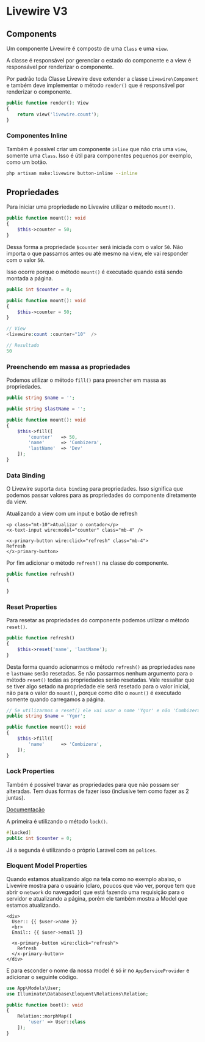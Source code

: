 # Livewire V3

## Components

Um componente Livewire é composto de uma `Class` e uma `view`.

A classe é responsável por gerenciar o estado do componente e a view é responsável por renderizar o componente.

Por padrão toda Classe Livewire deve extender a classe `Livewire\Component` e também deve implementar o método `render()` que é responsável por renderizar o componente.

```php
public function render(): View
{
    return view('livewire.count');
}
```

### Componentes Inline
Também é possível criar um componente `inline` que não cria uma `view`, somente uma `Class`. Isso é útil para componentes pequenos por exemplo, como um botão. 

```bash
php artisan make:livewire button-inline --inline
```

## Propriedades

Para iniciar uma propriedade no Livewire utilizar o método `mount()`.

```php
public function mount(): void
{
    $this->counter = 50;
}
```

Dessa forma a propriedade `$counter` será iniciada com o valor `50`. Não importa o que passamos antes ou até mesmo na view, ele vai responder com o valor `50`.

Isso ocorre porque o método `mount()` é executado quando está sendo montada a página.

```php
public int $counter = 0;

public function mount(): void
{
    $this->counter = 50;
}

// View
<livewire:count :counter="10"  />

// Resultado
50
```

### Preenchendo em massa as propriedades

Podemos utilizar o método `fill()` para preencher em massa as propriedades.

```php
public string $name = '';

public string $lastName = '';

public function mount(): void
{
    $this->fill([
        'counter'   => 50,
        'name'      => 'Combizera',
        'lastName'  => 'Dev'
    ]);
}
```

### Data Binding
 O Livewire suporta `data binding` para propriedades. Isso significa que podemos passar valores para as propriedades do componente diretamente da view.

Atualizando a view com um input e botão de refresh
 
```bladehtml
<p class="mt-10">Atualizar o contador</p>
<x-text-input wire:model="counter" class="mb-4" />

<x-primary-button wire:click="refresh" class="mb-4">
Refresh
</x-primary-button>
```

Por fim adicionar o método `refresh()` na classe do componente.

```php
public function refresh()
{
    
}
```

### Reset Properties

Para resetar as propriedades do componente podemos utilizar o método `reset()`.

```php
public function refresh()
{
    $this->reset('name', 'lastName');
}
```

Desta forma quando acionarmos o método `refresh()` as propriedades `name` e `lastName` serão resetadas. Se não passarmos nenhum argumento para o método `reset()` todas as propriedades serão resetadas. Vale ressaltar que se tiver algo setado na propriedade ele será resetado para o valor inicial, não para o valor do `mount()`, porque como dito o `mount()` é executado somente quando carregamos a página.

```php
// Se utilizarmos o reset() ele vai usar o nome 'Ygor' e não 'Combizera'
public string $name = 'Ygor';

public function mount(): void
{
    $this->fill([
        'name'      => 'Combizera',
    ]);
}
```

### Lock Properties
 Também é possível travar as propriedades para que não possam ser alteradas. Tem duas formas de fazer isso (inclusive tem como fazer as 2 juntas).
 
[Documentação](https://livewire.laravel.com/docs/properties#security-concerns)


A primeira é utilizando o método `lock()`.

```php
#[Locked]
public int $counter = 0;
```
Já a segunda é utilizando o próprio Laravel com as `polices`.

### Eloquent Model Properties

Quando estamos atualizando algo na tela como no exemplo abaixo, o Livewire mostra para o usuário (claro, poucos que vão ver, porque tem que abrir o `network` do navegador) que está fazendo uma requisição para o servidor e atualizando a página, porém ele também mostra a Model que estamos atualizando.

```bladehtml
<div>
  User:: {{ $user->name }}
  <br>
  Email:: {{ $user->email }}
  
  <x-primary-button wire:click="refresh">
    Refresh
  </x-primary-button>
</div>
```
 E para esconder o nome da nossa model é só ir no `AppServiceProvider` e adicionar o seguinte código.

```php
use App\Models\User;
use Illuminate\Database\Eloquent\Relations\Relation;

public function boot(): void
{
    Relation::morphMap([
        'user' => User::class
    ]);
}
```